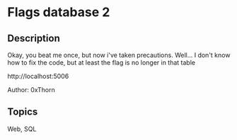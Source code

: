 # Flags database 2

## Description

Okay, you beat me once, but now i've taken precautions. Well... I don't know how to fix the code, but at least the flag is no longer in that table

http://localhost:5006

Author: 0xThorn

## Topics

Web, SQL
